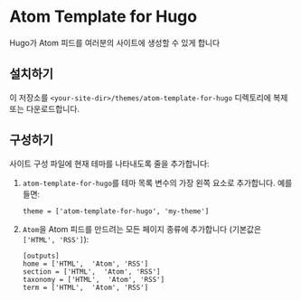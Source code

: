 # Atom Template for Hugo
Hugo가 Atom 피드를 여러분의 사이트에 생성할 수 있게 합니다

## 설치하기
이 저장소를 `<your-site-dir>/themes/atom-template-for-hugo` 디렉토리에 복제 또는 다운로드합니다.

## 구성하기
사이트 구성 파일에 현재 테마를 나타내도록 줄을 추가합니다:
1. `atom-template-for-hugo`를 테마 목록 변수의 가장 왼쪽 요소로 추가합니다. 예를 들면:
    ```
    theme = ['atom-template-for-hugo', 'my-theme']
    ```
2. `Atom`을 Atom 피드를 만드려는 모든 페이지 종류에 추가합니다 (기본값은 `['HTML', 'RSS']`):
    ```
    [outputs]
    home = ['HTML',  'Atom', 'RSS']
    section = ['HTML',  'Atom', 'RSS']
    taxonomy = ['HTML',  'Atom', 'RSS']
    term = ['HTML',  'Atom', 'RSS']
    ```
